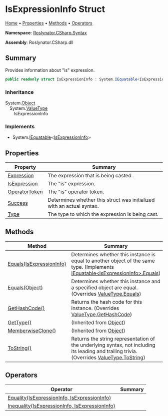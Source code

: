 <a name="_top"></a>

# IsExpressionInfo Struct

[Home](../../../../README.md#_top) &#x2022; [Properties](#properties) &#x2022; [Methods](#methods) &#x2022; [Operators](#operators)

**Namespace**: [Roslynator.CSharp.Syntax](../README.md#_top)

**Assembly**: Roslynator\.CSharp\.dll

## Summary

Provides information about "is" expression\.

```csharp
public readonly struct IsExpressionInfo : System.IEquatable<IsExpressionInfo>
```

### Inheritance

System\.[Object](https://docs.microsoft.com/en-us/dotnet/api/system.object)  
&emsp;System\.[ValueType](https://docs.microsoft.com/en-us/dotnet/api/system.valuetype)  
&emsp;&emsp;IsExpressionInfo

### Implements

* System\.[IEquatable](https://docs.microsoft.com/en-us/dotnet/api/system.iequatable-1)\<[IsExpressionInfo](#_top)>

## Properties

| Property | Summary |
| -------- | ------- |
| [Expression](Expression/README.md#_top) | The expression that is being casted\. |
| [IsExpression](IsExpression/README.md#_top) | The "is" expression\. |
| [OperatorToken](OperatorToken/README.md#_top) | The "is" operator token\. |
| [Success](Success/README.md#_top) | Determines whether this struct was initialized with an actual syntax\. |
| [Type](Type/README.md#_top) | The type to which the expression is being cast\. |

## Methods

| Method | Summary |
| ------ | ------- |
| [Equals(IsExpressionInfo)](Equals/README.md#Roslynator_CSharp_Syntax_IsExpressionInfo_Equals_Roslynator_CSharp_Syntax_IsExpressionInfo_) | Determines whether this instance is equal to another object of the same type\. \(Implements [IEquatable\<IsExpressionInfo>.Equals](https://docs.microsoft.com/en-us/dotnet/api/system.iequatable-1.equals)\) |
| [Equals(Object)](Equals/README.md#Roslynator_CSharp_Syntax_IsExpressionInfo_Equals_System_Object_) | Determines whether this instance and a specified object are equal\. \(Overrides [ValueType.Equals](https://docs.microsoft.com/en-us/dotnet/api/system.valuetype.equals)\) |
| [GetHashCode()](GetHashCode/README.md#_top) | Returns the hash code for this instance\. \(Overrides [ValueType.GetHashCode](https://docs.microsoft.com/en-us/dotnet/api/system.valuetype.gethashcode)\) |
| [GetType()](https://docs.microsoft.com/en-us/dotnet/api/system.object.gettype) |  \(Inherited from [Object](https://docs.microsoft.com/en-us/dotnet/api/system.object)\) |
| [MemberwiseClone()](https://docs.microsoft.com/en-us/dotnet/api/system.object.memberwiseclone) |  \(Inherited from [Object](https://docs.microsoft.com/en-us/dotnet/api/system.object)\) |
| [ToString()](ToString/README.md#_top) | Returns the string representation of the underlying syntax, not including its leading and trailing trivia\. \(Overrides [ValueType.ToString](https://docs.microsoft.com/en-us/dotnet/api/system.valuetype.tostring)\) |

## Operators

| Operator | Summary |
| -------- | ------- |
| [Equality(IsExpressionInfo, IsExpressionInfo)](op_Equality/README.md#_top) | |
| [Inequality(IsExpressionInfo, IsExpressionInfo)](op_Inequality/README.md#_top) | |

